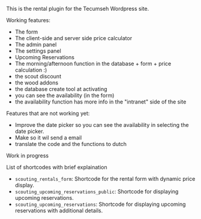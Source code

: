 This is the rental plugin for the Tecumseh Wordpress site.

Working features:
- The form
- The client-side and server side price calculator
- The admin panel
- The settings panel
- Upcoming Reservations 
- The morning/afternoon function in the database + form + price calculation :)
- the scout discount
- the wood addons
- the database create tool at activating
- you can see the availability (in the form)
- the availability function has more info in the "intranet" side of the site

Features that are not working yet:
- Improve the date picker so you can see the availability in selecting the date picker.
- Make so it wil send a email 
- translate the code and the functions to dutch


Work in progress

List of shortcodes with brief explaination
- `scouting_rentals_form`: Shortcode for the rental form with dynamic price display.
- `scouting_upcoming_reservations_public`: Shortcode for displaying upcoming reservations.
- `scouting_upcoming_reservations`: Shortcode for displaying upcoming reservations with additional details.